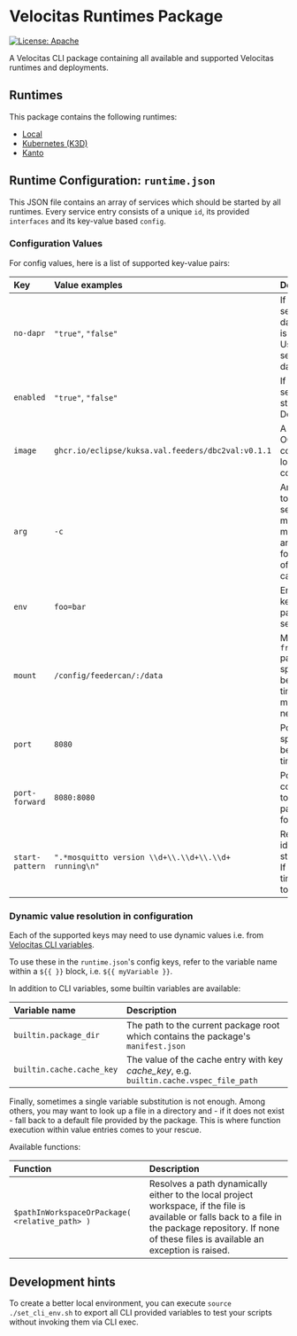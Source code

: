 # Velocitas Runtimes Package

[![License: Apache](https://img.shields.io/badge/License-Apache-yellow.svg)](http://www.apache.org/licenses/LICENSE-2.0)

A Velocitas CLI package containing all available and supported Velocitas runtimes and deployments.

## Runtimes

This package contains the following runtimes:

* [Local](./runtime-local/README.md)
* [Kubernetes (K3D)](./runtime-k3d/README.md)
* [Kanto](./runtime-kanto/README.md)

## Runtime Configuration: `runtime.json`

This JSON file contains an array of services which should be started by all runtimes. Every service entry
consists of a unique `id`, its provided `interfaces` and its key-value based `config`.


### Configuration Values
For config values, here is a list of supported key-value pairs:

| Key | Value examples | Description |
|:----|:--|:------|
`no-dapr` | `"true"`, `"false"` | If set to `"true"` the service will not use dapr when middleware is configured to dapr. Useful for enabling services like MQTT or a database.
`enabled` | `"true"`, `"false"` | If set to `"false"` the service will not be started by the runtimes. Defaults to `"true"`.
`image` | `ghcr.io/eclipse/kuksa.val.feeders/dbc2val:v0.1.1` | A fully qualified URI to a OCI compliant container image located within a container registry
`arg` | `-c` | Argument to be passed to the spawned service. Can be passed multiple times for multiple arguments; arguments are forwarded in the order of definition in that case.
`env` | `foo=bar` | Environment variable key-value pair to be passed to the spawned service.
`mount` | `/config/feedercan/:/data` | Mount `from_host:to_container` pair to pass to the spawned service. Can be passed multiple times for multiple mounts. Both paths need to be **absolute**.
`port` | `8080` | Port exposed by the spawned service. Can be passed multiple times for multiple ports.
`port-forward` | `8080:8080` | Port forwarded from containerized service to the host. Can be passed multiple times for multiple forwards.
`start-pattern` | `".*mosquitto version \\d+\\.\\d+\\.\\d+ running\n"` | Regex pattern which identifies a proper startup of the service. If passed multiple times, all patterns have to match.

### Dynamic value resolution in configuration

Each of the supported keys may need to use dynamic values i.e. from [Velocitas CLI variables](https://github.com/eclipse-velocitas/cli/blob/main/docs/features/VARIABLES.md).

To use these in the `runtime.json`'s config keys, refer to the variable name within a `${{ }}` block, i.e. `${{ myVariable }}`.

In addition to CLI variables, some builtin variables are available:

| Variable name | Description |
|:---|:----|
`builtin.package_dir` | The path to the current package root which contains the package's `manifest.json`
`builtin.cache.cache_key` | The value of the cache entry with key *cache_key*, e.g. `builtin.cache.vspec_file_path`

Finally, sometimes a single variable substitution is not enough. Among others, you may want to look up a file in a directory and - if it does not exist - fall back to a default file provided by the package. This is where function execution within value entries comes to your rescue.

Available functions:

Function | Description
:---|:---
`$pathInWorkspaceOrPackage( <relative_path> )` | Resolves a path dynamically either to the local project workspace, if the file is available or falls back to a file in the package repository. If none of these files is available an exception is raised.

## Development hints

To create a better local environment, you can execute `source ./set_cli_env.sh` to export all CLI provided variables to test your scripts without invoking them via CLI exec.

